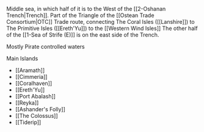 Middle sea, in which half of it is to the West of the [[2-Oshanan Trench|Trench]].  Part of the Triangle of the [[Ostean Trade Consortium|OTC]] Trade route, connecting The Coral Isles ([[Lanshire]]) to The Primitive Isles ([[Ereth'Yu]]) to the [[Western Wind Isles]]  The other half of the [[1-Sea of Strife (E)]] is on the east side of the Trench.

Mostly Pirate controlled waters

Main Islands
- [[Aramath]]
- [[Cimmeria]]
- [[Coralhaven]]
- [[Ereth'Yu]]
- [[Port Abalash]]
- [[Reyka]]
- [[Ashander's Folly]]
- [[The Colossus]]
- [[Tiderip]]

